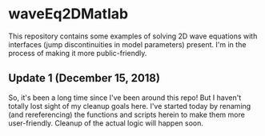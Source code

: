 # waveEq2DMatlab
This repository contains some examples of solving 2D wave equations with interfaces (jump discontinuities in model parameters) present.
I'm in the process of making it more public-friendly.

## Update 1 (December 15, 2018)

So, it's been a long time since I've been around this repo! But I haven't totally lost sight of my cleanup goals here. I've started today by renaming (and rereferencing) the functions and scripts herein to make them more user-friendly. Cleanup of the actual logic will happen soon.

